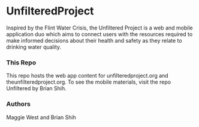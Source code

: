 # UnfilteredProject

Inspired by the Flint Water Crisis, the Unfiltered Project is a web and mobile application duo which aims to connect users with the resources required to make informed decisions about their health and safety as they relate to drinking water quality.

### This Repo

This repo hosts the web app content for unfilteredproject.org and theunfilteredproject.org. To see the mobile materials, visit the repo Unfiltered by Brian Shih. 

### Authors

Maggie West and Brian Shih
